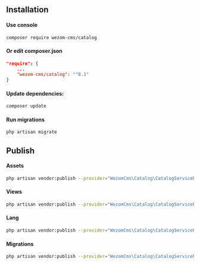 ## Installation

#### Use console
```bash
composer require wezom-cms/catalog
```
#### Or edit composer.json
```json
"require": {
    ...
    "wezom-cms/catalog": "^8.1"
}
```
#### Update dependencies:
```bash
composer update
```
#### Run migrations
```bash
php artisan migrate
```

## Publish
#### Assets
```bash
php artisan vendor:publish --provider="WezomCms\Catalog\CatalogServiceProvider" --tag="assets" --force
```
#### Views
```bash
php artisan vendor:publish --provider="WezomCms\Catalog\CatalogServiceProvider" --tag="views"
```
#### Lang
```bash
php artisan vendor:publish --provider="WezomCms\Catalog\CatalogServiceProvider" --tag="lang"
```
#### Migrations
```bash
php artisan vendor:publish --provider="WezomCms\Catalog\CatalogServiceProvider" --tag="migrations"
```
